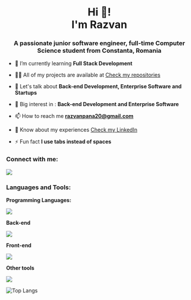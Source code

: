 <h1 align="center">Hi 👋! <br/> I'm Razvan </h1>
<h3 align="center">A passionate junior software engineer, full-time Computer Science student from Constanta, Romania</h3>

- 🌱 I’m currently learning **Full Stack Development**

- 👨‍💻 All of my projects are available at [Check my repositories](https://github.com/constantinrazvan?tab=repositories&q=&type=public&language=&sort=)

- 💬 Let's talk about **Back-end Development, Enterprise Software and Startups**

- 🌟 Big interest in : **Back-end Development and Enterprise Software** 

- 📫 How to reach me **razvanpana20@gmail.com**

- 📄 Know about my experiences [Check my LinkedIn](https://www.linkedin.com/in/pana-razvan-constantin/)

- ⚡ Fun fact **I use tabs instead of spaces**

<h3 align="left">Connect with me:</h3>
<p align="left">
<a href="https://www.linkedin.com/in/pana-razvan-constantin/">
      <img src="https://skillicons.dev/icons?i=linkedin&theme=light" />
</a>
</p>

<h3 align="left">Languages and Tools:</h3>
<p align="left">
  <strong>Programming Languages:</strong><br/>
  <p align="left">
    <a href="https://skillicons.dev">
      <img src="https://skillicons.dev/icons?i=c,java,cs,typescript,python&theme=light" />
    </a>
  </p>

  <strong>Back-end</strong><br/>
  <p align="left">
    <a href="https://skillicons.dev">
      <img src="https://skillicons.dev/icons?i=spring,dotnet,postgres,mongodb&theme=light" />
    </a>
  </p>

  <strong>Front-end</strong><br/>
  <p align="left">
    <a href="https://skillicons.dev">
      <img src="https://skillicons.dev/icons?i=react,bootstrap,angular&theme=light" />
    </a>
  </p>

  <strong> Other tools </strong>
  <p align="left">
    <a href="https://skillicons.dev">
      <img src="https://skillicons.dev/icons?i=git,github,npm,maven,postman,notion&theme=light" />
    </a>
  </p>
  
</p>

![Top Langs](https://github-readme-stats.vercel.app/api/top-langs/?username=constantinrazvan&langs_count=5&theme=tokyonight)
